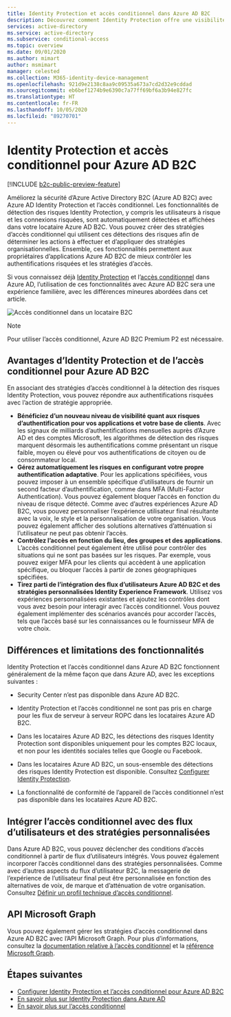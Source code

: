 ```yaml
---
title: Identity Protection et accès conditionnel dans Azure AD B2C
description: Découvrez comment Identity Protection offre une visibilité quant aux connexions risquées et aux détections des risques. Découvrez comment l’accès conditionnel vous permet d’appliquer des stratégies organisationnelles basées sur des événements à risque dans vos locataires Azure AD B2C.
services: active-directory
ms.service: active-directory
ms.subservice: conditional-access
ms.topic: overview
ms.date: 09/01/2020
ms.author: mimart
author: msmimart
manager: celested
ms.collection: M365-identity-device-management
ms.openlocfilehash: 921d9e2138c8aa9c09535a673a7cd2d32e9cddad
ms.sourcegitcommit: eb6bef1274b9e6390c7a77ff69bf6a3b94e827fc
ms.translationtype: HT
ms.contentlocale: fr-FR
ms.lasthandoff: 10/05/2020
ms.locfileid: "89270701"
---
```

# <a name="identity-protection-and-conditional-access-for-azure-ad-b2c"></a>Identity Protection et accès conditionnel pour Azure AD B2C

[!INCLUDE [b2c-public-preview-feature](../../includes/active-directory-b2c-public-preview.md)]

Améliorez la sécurité d’Azure Active Directory B2C (Azure AD B2C) avec Azure AD Identity Protection et l’accès conditionnel. Les fonctionnalités de détection des risques Identity Protection, y compris les utilisateurs à risque et les connexions risquées, sont automatiquement détectées et affichées dans votre locataire Azure AD B2C. Vous pouvez créer des stratégies d’accès conditionnel qui utilisent ces détections des risques afin de déterminer les actions à effectuer et d’appliquer des stratégies organisationnelles. Ensemble, ces fonctionnalités permettent aux propriétaires d’applications Azure AD B2C de mieux contrôler les authentifications risquées et les stratégies d’accès.
  
Si vous connaissez déjà [Identity Protection](../active-directory/identity-protection/overview-identity-protection.md) et l’[accès conditionnel](../active-directory/conditional-access/overview.md) dans Azure AD, l’utilisation de ces fonctionnalités avec Azure AD B2C sera une expérience familière, avec les différences mineures abordées dans cet article.

![Accès conditionnel dans un locataire B2C](media/conditional-access-identity-protection-overview/conditional-access-b2c.png)

> [!NOTE]
> Pour utiliser l’accès conditionnel, Azure AD B2C Premium P2 est nécessaire.

## <a name="benefits-of-identity-protection-and-conditional-access-for-azure-ad-b2c"></a>Avantages d’Identity Protection et de l’accès conditionnel pour Azure AD B2C  

En associant des stratégies d’accès conditionnel à la détection des risques Identity Protection, vous pouvez répondre aux authentifications risquées avec l’action de stratégie appropriée.

- **Bénéficiez d’un nouveau niveau de visibilité quant aux risques d’authentification pour vos applications et votre base de clients**. Avec les signaux de milliards d’authentifications mensuelles auprès d’Azure AD et des comptes Microsoft, les algorithmes de détection des risques marquent désormais les authentifications comme présentant un risque faible, moyen ou élevé pour vos authentifications de citoyen ou de consommateur local.
- **Gérez automatiquement les risques en configurant votre propre authentification adaptative**. Pour les applications spécifiées, vous pouvez imposer à un ensemble spécifique d’utilisateurs de fournir un second facteur d’authentification, comme dans MFA (Multi-Factor Authentication). Vous pouvez également bloquer l’accès en fonction du niveau de risque détecté. Comme avec d’autres expériences Azure AD B2C, vous pouvez personnaliser l’expérience utilisateur final résultante avec la voix, le style et la personnalisation de votre organisation. Vous pouvez également afficher des solutions alternatives d’atténuation si l’utilisateur ne peut pas obtenir l’accès.
- **Contrôlez l’accès en fonction du lieu, des groupes et des applications**.  L’accès conditionnel peut également être utilisé pour contrôler des situations qui ne sont pas basées sur les risques. Par exemple, vous pouvez exiger MFA pour les clients qui accèdent à une application spécifique, ou bloquer l’accès à partir de zones géographiques spécifiées.
- **Tirez parti de l’intégration des flux d’utilisateurs Azure AD B2C et des stratégies personnalisées Identity Experience Framework**. Utilisez vos expériences personnalisées existantes et ajoutez les contrôles dont vous avez besoin pour interagir avec l’accès conditionnel. Vous pouvez également implémenter des scénarios avancés pour accorder l’accès, tels que l’accès basé sur les connaissances ou le fournisseur MFA de votre choix.

## <a name="feature-differences-and-limitations"></a>Différences et limitations des fonctionnalités

Identity Protection et l’accès conditionnel dans Azure AD B2C fonctionnent généralement de la même façon que dans Azure AD, avec les exceptions suivantes :

- Security Center n’est pas disponible dans Azure AD B2C.

- Identity Protection et l’accès conditionnel ne sont pas pris en charge pour les flux de serveur à serveur ROPC dans les locataires Azure AD B2C.

- Dans les locataires Azure AD B2C, les détections des risques Identity Protection sont disponibles uniquement pour les comptes B2C locaux, et non pour les identités sociales telles que Google ou Facebook.

- Dans les locataires Azure AD B2C, un sous-ensemble des détections des risques Identity Protection est disponible. Consultez [Configurer Identity Protection](conditional-access-identity-protection-setup.md#set-up-identity-protection).

- La fonctionnalité de conformité de l’appareil de l’accès conditionnel n’est pas disponible dans les locataires Azure AD B2C.


## <a name="integrate-conditional-access-with-user-flows-and-custom-policies"></a>Intégrer l’accès conditionnel avec des flux d’utilisateurs et des stratégies personnalisées

Dans Azure AD B2C, vous pouvez déclencher des conditions d’accès conditionnel à partir de flux d’utilisateurs intégrés. Vous pouvez également incorporer l’accès conditionnel dans des stratégies personnalisées. Comme avec d’autres aspects du flux d’utilisateur B2C, la messagerie de l’expérience de l’utilisateur final peut être personnalisée en fonction des alternatives de voix, de marque et d’atténuation de votre organisation. Consultez [Définir un profil technique d’accès conditionnel](conditional-access-technical-profile.md).

## <a name="microsoft-graph-api"></a>API Microsoft Graph

Vous pouvez également gérer les stratégies d’accès conditionnel dans Azure AD B2C avec l’API Microsoft Graph. Pour plus d’informations, consultez la [documentation relative à l’accès conditionnel](../active-directory/conditional-access/overview.md) et la [référence Microsoft Graph](https://docs.microsoft.com/graph/api/resources/conditionalaccesspolicy?view=graph-rest-beta.md).

## <a name="next-steps"></a>Étapes suivantes

- [Configurer Identity Protection et l’accès conditionnel pour Azure AD B2C](conditional-access-identity-protection-setup.md)
- [En savoir plus sur Identity Protection dans Azure AD](../active-directory/identity-protection/overview-identity-protection.md)
- [En savoir plus sur l’accès conditionnel](../active-directory/conditional-access/overview.md)
